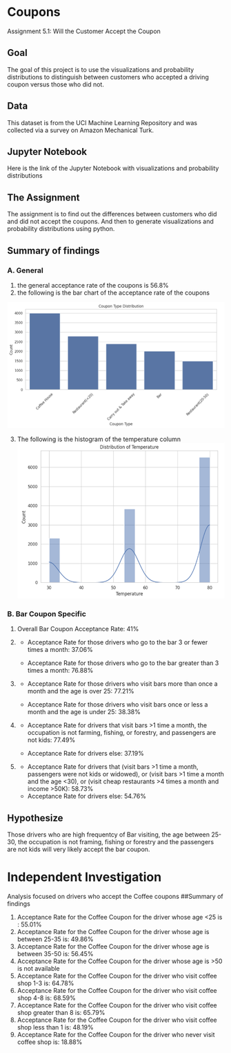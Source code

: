 # Coupons
Assignment 5.1: Will the Customer Accept the Coupon

## Goal
The goal of this project is to use the visualizations and probability distributions to distinguish between customers who accepted a driving coupon versus those who did not.

## Data
This dataset is from the UCI Machine Learning Repository and was collected via a survey on Amazon Mechanical Turk.

## Jupyter Notebook
Here is the link of the Jupyter Notebook with visualizations and probability distributions

## The Assignment
The assignment is to find out the differences between customers who did and did not accept the coupons.  And then to generate visualizations and probability distributions using python.

## Summary of findings

### A. General
1. the general acceptance rate of the coupons is 56.8%
2. the following is the bar chart of the acceptance rate of the coupons

![image_alt](https://github.com/StanleyWan/Coupon/blob/main/findings/Coupon_Type_Distribution.png)

3. The following is the histogram of the temperature column
![image_alt](https://github.com/StanleyWan/Coupon/blob/main/findings/temperature%20distribution.png)

### B. Bar Coupon Specific

1. Overall Bar Coupon Acceptance Rate: 41%

2. - Acceptance Rate for those drivers who go to the bar 3 or fewer times a month: 37.06%

   -  Acceptance Rate for those drivers who go to the bar greater than 3 times a month: 76.88%

3. -  Acceptance Rate for those drivers who visit bars more than once a month and the age is over 25: 77.21%

   -  Acceptance Rate for those drivers who visit bars once or less a month and the age is under 25: 38.38%

4. -  Acceptance Rate for drivers that visit bars >1 time a month, the occupation is not farming, fishing, or forestry, and passengers are not kids: 77.49%

   -  Acceptance Rate for drivers else: 37.19%

5. -  Acceptance Rate for drivers that (visit bars >1 time a month, passengers were not kids or widowed), or (visit bars >1 time a month and the age <30), or (visit cheap restaurants >4 times a month and income >50K): 58.73%
   -  Acceptance Rate for drivers else: 54.76%
     
## Hypothesize
Those drivers who are high frequentcy of Bar visiting, the age between 25-30,  the occupation is not framing, fishing or forestry and the passengers are not kids will very likely accept the bar coupon.

# Independent Investigation
Analysis focused on drivers who accept the Coffee coupons
##Summary of findings
1. Acceptance Rate for the Coffee Coupon for the driver whose age <25 is : 55.01%
2. Acceptance Rate for the Coffee Coupon for the driver whose age is between 25-35 is: 49.86%
3. Acceptance Rate for the Coffee Coupon for the driver whose age is between 35-50 is: 56.45%
4. Acceptance Rate for the Coffee Coupon for the driver whose age is >50 is not available
5. Acceptance Rate for the Coffee Coupon for the driver who visit coffee shop 1-3 is: 64.78%
6. Acceptance Rate for the Coffee Coupon for the driver who visit coffee shop 4-8 is: 68.59%
7. Acceptance Rate for the Coffee Coupon for the driver who visit coffee shop greater than 8 is: 65.79%
8. Acceptance Rate for the Coffee Coupon for the driver who visit coffee shop less than 1 is: 48.19%
9. Acceptance Rate for the Coffee Coupon for the driver who never visit coffee shop is: 18.88%
